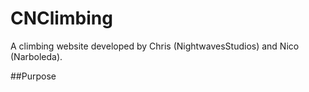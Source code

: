 # CNClimbing
A climbing website developed by Chris (NightwavesStudios) and Nico (Narboleda).

##Purpose
